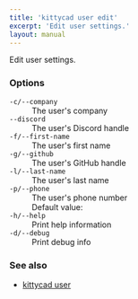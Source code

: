 ```yaml
---
title: 'kittycad user edit'
excerpt: 'Edit user settings.'
layout: manual
---
```


Edit user settings.

### Options

<dl class="flags">
   <dt><code>-c/--company</code></dt>
   <dd>The user's company</dd>

   <dt><code>--discord</code></dt>
   <dd>The user's Discord handle</dd>

   <dt><code>-f/--first-name</code></dt>
   <dd>The user's first name</dd>

   <dt><code>-g/--github</code></dt>
   <dd>The user's GitHub handle</dd>

   <dt><code>-l/--last-name</code></dt>
   <dd>The user's last name</dd>

   <dt><code>-p/--phone</code></dt>
   <dd>The user's phone number<br/>Default value: <code></code></dd>

   <dt><code>-h/--help</code></dt>
   <dd>Print help information</dd>

   <dt><code>-d/--debug</code></dt>
   <dd>Print debug info</dd>
</dl>

### See also

-   [kittycad user](./kittycad_user)
